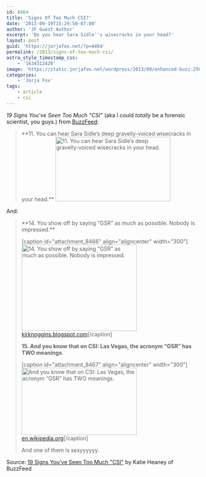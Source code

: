 ```yaml
---
id: 8464
title: 'Signs Of Too Much CSI?'
date: '2013-09-19T15:29:50-07:00'
author: 'JF Guest Author'
excerpt: 'Do you hear Sara Sidle''s wisecracks in your head?'
layout: post
guid: 'https://jorjafox.net/?p=8464'
permalink: /2013/signs-of-too-much-csi/
astra_style_timestamp_css:
    - '1634312420'
image: 'https://static.jorjafox.net/wordpress/2013/09/enhanced-buzz-25627-1379606824-32.jpg'
categories:
    - 'Jorja Fox'
tags:
    - article
    - csi
---
```


_19 Signs You’ve Seen Too Much "CSI"_ (aka I could _totally_ be a forensic scientist, you guys.) from <a href="http://www.buzzfeed.com/katieheaney/19-signs-youve-seen-too-much-csi">BuzzFeed</a>:

<blockquote>
**11. You can hear Sara Sidle’s deep gravelly-voiced wisecracks in your head.**

<img src="//static.jorjafox.net/wordpress/2013/09/enhanced-buzz-25627-1379606824-32.jpg" alt="11. You can hear Sara Sidle’s deep gravelly-voiced wisecracks in your head." width="300" height="168" class="aligncenter size-medium wp-image-8465" />
</blockquote>

And:

<blockquote>
**14. You show off by saying “GSR” as much as possible. Nobody is impressed.**

[caption id="attachment_8466" align="aligncenter" width="300"]<img src="//static.jorjafox.net/wordpress/2013/09/enhanced-buzz-12925-1379606530-8-300x225.jpg" alt="14. You show off by saying “GSR” as much as possible. Nobody is impressed." width="300" height="225" class="size-medium wp-image-8466" /> <a href="http://kirknoggins.blogspot.com">kirknoggins.blogspot.com</a>[/caption]

**15. And you know that on CSI: Las Vegas, the acronym “GSR” has TWO meanings**.

[caption id="attachment_8467" align="aligncenter" width="300"]<img src="//static.jorjafox.net/wordpress/2013/09/enhanced-buzz-31958-1379603886-4-300x175.jpg" alt="And you know that on CSI: Las Vegas, the acronym “GSR” has TWO meanings." width="300" height="175" class="size-medium wp-image-8467" /> <a href="http://en.wikipedia.org">en.wikipedia.org</a>[/caption]

And one of them is sexyyyyyy.

</blockquote>

Source: <a href="http://www.buzzfeed.com/katieheaney/19-signs-youve-seen-too-much-csi">19 Signs You’ve Seen Too Much "CSI"</a> by Katie Heaney of BuzzFeed

